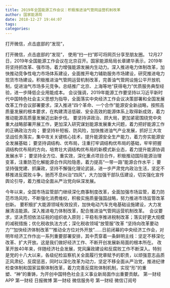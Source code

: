 ```yaml
---
title: ​2019年全国能源工作会议：积极推进油气管网运营机制改革
author: 国家能源局
date: 2018-12-27 19:44:07
tags: 
categories: 
---
```

打开微信，点击底部的“发现”，
<!-- more -->
打开微信，点击底部的“发现”，
使用“扫一扫”即可将网页分享至朋友圈。
12月27日，2019年全国能源工作会议在北京召开。国家能源局局长章建华表示，2019年将坚持抓改革、强市场，着力增强能源发展内生动力。深入推进电力体制改革，加快推动竞争性电力市场体系建设，全面推开电力辅助服务市场建设，研究推进电力现货市场建设。积极推进油气管网运营机制改革，完善油气管网设施公平开放机制，促进油气市场多元竞争。总结推广北京、上海等地“获得电力”优质服务典型经验，进一步降低企业用能成本。
会议强调，2019年能源工作要坚持以习近平新时代中国特色社会主义思想为指导，全面落实中央经济工作会议决策部署和全国发展改革工作会议部署要求，深入推进“四个革命、一个合作”能源安全新战略，按照高质量发展的根本要求，在构建清洁低碳、安全高效的能源体系上取得新成效，着力推动能源高质量发展迈出新步伐。
要坚持讲政治、顾大局，更加紧密围绕党中央重大战略部署开展工作，更加深入研究谋划能源发展重大问题，着力把好能源工作的正确政治方向；
要坚持补短板、防风险，加快推进油气产业发展，抓好三大攻坚战任务落实，集中攻关关键核心技术，提升能源安全生产能力，着力夯实能源安全发展基础；
要坚持调结构、优布局，注重打牢调结构优布局的基础，牢牢把握调结构优布局的方向，培育壮大调结构优布局的新模式新业态，着力提升能源协调发展水平；
要坚持全方位、重实效，深化重点项目合作，积极推动国际能源治理变革，注重防范化解能源合作风险隐患，着力提高“一带一路”能源合作水平；
要坚持强党建、抓廉政，坚持不懈强化理论武装，进一步严肃党内政治生活，坚定不移推进反腐败斗争，驰而不息纠治“四风”，大力加强干部队伍建设，切实强化宣传舆论引导，着力推动全面从严治党向纵深发展。
 
 
今年以来，全国市场监管部门继续深化商事制度改革，全面加强市场监管，着力防范市场风险，不断强化消费维权，积极实施质量强国战略，努力推进市场监管改革创新。
要积极扩大能源领域有效投资，加快电动汽车充电基础设施建设，大力发展清洁能源。深入推进电力体制改革，配合推进油气管网运营机制改革。 
会议要求，坚决贯彻依法征税的组织收入原则；平稳有序推进税制改革；落实好更大规模的减税措施；优化税收执法方式；深化税收领域“放管服”改革
“坚持向改革要动力”“加快经济体制改革”“推动全方位对外开放”……日前闭幕的中央经济工作会，对明年经济工作作出一系列重要部署安排，其中贯穿着一条鲜明主线：坚定不移深化改革、扩大开放。这是我们做好经济工作、不断开创发展新局面的根本所在。
改革开放40年来，伴随经济社会发展，党风廉政建设和反腐败工作不断深入。特别是党的十八大以来，各级纪检监察机关全面履行党章赋予的职责，以顽强意志品质正风肃纪、反腐惩恶，同时以深化改革为动力，坚定不移全面从严治党，推进纪律检查体制和国家监察体制改革，着力完善反腐败体制机制，实现“形”的重塑、“神”的重铸，为开创中国特色社会主义事业新局面作出重要贡献。
第一财经
APP
第一财经
日报微博
第一财经
微信服务号
第一财经
微信订阅号
